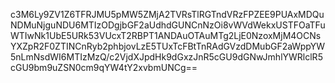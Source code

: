 c3M6Ly9ZV1Z6TFRJMU5pMW5ZMjA2TVRsTlRGTndVRzFPZEE9PUAxMDQuNDMuNjguNDU6MTIzODgjbGF2aUdhdGUNCnNzOi8vWVdWekxUSTFOaTFuWTIwNk1UbE5URk53VUcxT2RBPT1ANDAuOTAuMTg2LjE0NzoxMjM4OCNsYXZpR2F0ZTINCnRyb2phbjovLzE5TUxTcFBtTnRAdGVzdDMubGF2aWppYW5nLmNsdWI6MTIzMzQ/c2VjdXJpdHk9dGxzJnR5cGU9dGNwJmhlYWRlclR5cGU9bm9uZSN0cm9qYW4tY2xvbmUNCg==
